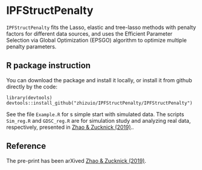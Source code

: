 # IPFStructPenalty

`IPFStructPenalty` fits the Lasso, elastic and tree-lasso methods with penalty factors for different data sources, and uses the Efficient Parameter Selection via Global Optimization (EPSGO) algorithm to optimize multiple penalty parameters.

## R package instruction

You can download the package and install it locally, or install it from github directly by the code:

```{r setup, include=FALSE}
library(devtools)
devtools::install_github("zhizuio/IPFStructPenalty/IPFStructPenalty")
```
See the file `Example.R` for s simple start with simulated data. The scripts `Sim_reg.R` and `GDSC_reg.R` are for simulation study and analyzing real data, respectively, presented in [Zhao \& Zucknick (2019)](https://arxiv.org/abs/1902.04996)..

## Reference
The pre-print has been arXived [Zhao \& Zucknick (2019)](https://arxiv.org/abs/1902.04996).
